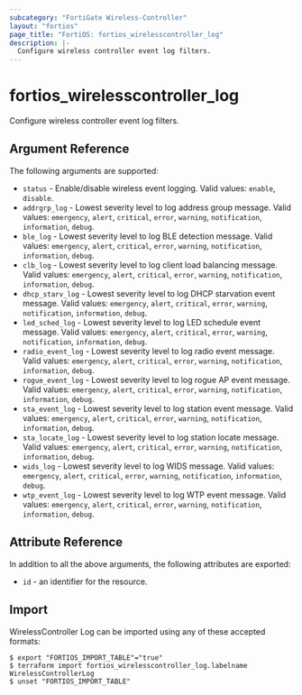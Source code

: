 ```yaml
---
subcategory: "FortiGate Wireless-Controller"
layout: "fortios"
page_title: "FortiOS: fortios_wirelesscontroller_log"
description: |-
  Configure wireless controller event log filters.
---
```


# fortios_wirelesscontroller_log
Configure wireless controller event log filters.

## Argument Reference

The following arguments are supported:

* `status` - Enable/disable wireless event logging. Valid values: `enable`, `disable`.
* `addrgrp_log` - Lowest severity level to log address group message. Valid values: `emergency`, `alert`, `critical`, `error`, `warning`, `notification`, `information`, `debug`.
* `ble_log` - Lowest severity level to log BLE detection message. Valid values: `emergency`, `alert`, `critical`, `error`, `warning`, `notification`, `information`, `debug`.
* `clb_log` - Lowest severity level to log client load balancing message. Valid values: `emergency`, `alert`, `critical`, `error`, `warning`, `notification`, `information`, `debug`.
* `dhcp_starv_log` - Lowest severity level to log DHCP starvation event message. Valid values: `emergency`, `alert`, `critical`, `error`, `warning`, `notification`, `information`, `debug`.
* `led_sched_log` - Lowest severity level to log LED schedule event message. Valid values: `emergency`, `alert`, `critical`, `error`, `warning`, `notification`, `information`, `debug`.
* `radio_event_log` - Lowest severity level to log radio event message. Valid values: `emergency`, `alert`, `critical`, `error`, `warning`, `notification`, `information`, `debug`.
* `rogue_event_log` - Lowest severity level to log rogue AP event message. Valid values: `emergency`, `alert`, `critical`, `error`, `warning`, `notification`, `information`, `debug`.
* `sta_event_log` - Lowest severity level to log station event message. Valid values: `emergency`, `alert`, `critical`, `error`, `warning`, `notification`, `information`, `debug`.
* `sta_locate_log` - Lowest severity level to log station locate message. Valid values: `emergency`, `alert`, `critical`, `error`, `warning`, `notification`, `information`, `debug`.
* `wids_log` - Lowest severity level to log WIDS message. Valid values: `emergency`, `alert`, `critical`, `error`, `warning`, `notification`, `information`, `debug`.
* `wtp_event_log` - Lowest severity level to log WTP event message. Valid values: `emergency`, `alert`, `critical`, `error`, `warning`, `notification`, `information`, `debug`.


## Attribute Reference

In addition to all the above arguments, the following attributes are exported:
* `id` - an identifier for the resource.

## Import

WirelessController Log can be imported using any of these accepted formats:
```
$ export "FORTIOS_IMPORT_TABLE"="true"
$ terraform import fortios_wirelesscontroller_log.labelname WirelessControllerLog
$ unset "FORTIOS_IMPORT_TABLE"
```

